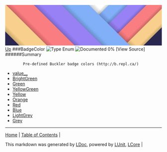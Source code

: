![](../Content/LDoc-banner-small.png "")
[Up](../LDoc.md)
###BadgeColor
![Type Enum ](http://b.repl.ca/v1/Type-Enum%20-lightgrey.png "") ![Documented 0%](http://b.repl.ca/v1/Documented-0%25-red.png "")
[View Source]
######Summary

            Pre-defined Buckler badge colors (http://b.repl.ca/)
            
 - [value__](BadgeColor_value__.md)
 - [BrightGreen](BadgeColor_BrightGreen.md)
 - [Green](BadgeColor_Green.md)
 - [YellowGreen](BadgeColor_YellowGreen.md)
 - [Yellow](BadgeColor_Yellow.md)
 - [Orange](BadgeColor_Orange.md)
 - [Red](BadgeColor_Red.md)
 - [Blue](BadgeColor_Blue.md)
 - [LightGrey](BadgeColor_LightGrey.md)
 - [Grey](BadgeColor_Grey.md)
---

[Home](../../README.md) | [Table of Contents](../../TableOfContents.md) | 


This markdown was generated by [LDoc](https://github.com/CodeSingularity/LDoc), powered by [LUnit](https://github.com/CodeSingularity/LUnit), [LCore](https://github.com/CodeSingularity/LCore) | 

